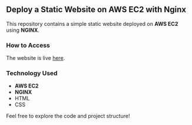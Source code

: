 ## Deploy a Static Website on AWS EC2 with Nginx

This repository contains a simple static website deployed on **AWS EC2** using **NGINX**. 

### How to Access

The website is live [here](http://34.236.114.212/).

### Technology Used

* **AWS EC2**
* **NGINX**
* HTML
* CSS


Feel free to explore the code and project structure!